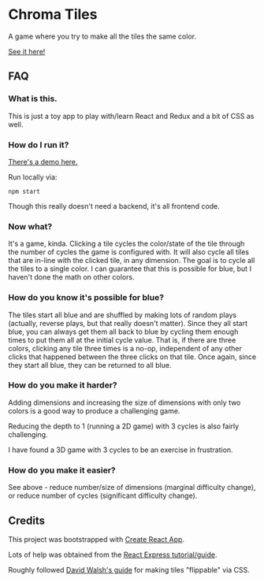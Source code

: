 # Chroma Tiles

A game where you try to make all the tiles the same color.

[See it here!](https://alexcavalli.github.io/chroma-tiles/)

## FAQ

### What is this.

This is just a toy app to play with/learn React and Redux and a bit of CSS as
well.

### How do I run it?

[There's a demo here.](https://alexcavalli.github.io/chroma-tiles/)

Run locally via:

`npm start`

Though this really doesn't need a backend, it's all frontend code.

### Now what?

It's a game, kinda. Clicking a tile cycles the color/state of the tile through
the number of cycles the game is configured with. It will also cycle all tiles
that are in-line with the clicked tile, in any dimension. The goal is to cycle
all the tiles to a single color. I can guarantee that this is possible for
blue, but I haven't done the math on other colors.

### How do you know it's possible for blue?

The tiles start all blue and are shuffled by making lots of random plays
(actually, reverse plays, but that really doesn't matter). Since they all start
blue, you can always get them all back to blue by cycling them enough times to
put them all at the initial cycle value. That is, if there are three colors,
clicking any tile three times is a no-op, independent of any other clicks that
happened between the three clicks on that tile. Once again, since they start all
blue, they can be returned to all blue.

### How do you make it harder?

Adding dimensions and increasing the size of dimensions with only two colors is
a good way to produce a challenging game.

Reducing the depth to 1 (running a 2D game) with 3 cycles is also fairly
challenging.

I have found a 3D game with 3 cycles to be an exercise in frustration.

### How do you make it easier?

See above - reduce number/size of dimensions (marginal difficulty change), or
reduce number of cycles (significant difficulty change).

## Credits

This project was bootstrapped with [Create React App](https://github.com/facebookincubator/create-react-app).

Lots of help was obtained from the [React Express tutorial/guide](http://www.react.express/).

Roughly followed [David Walsh's guide](https://davidwalsh.name/css-flip) for
making tiles "flippable" via CSS.

